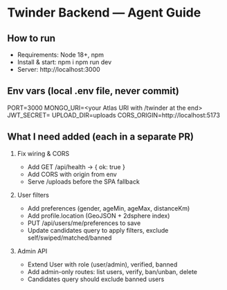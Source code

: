 # Twinder Backend — Agent Guide

## How to run
- Requirements: Node 18+, npm
- Install & start:
  npm i
  npm run dev
- Server: http://localhost:3000

## Env vars (local .env file, never commit)
PORT=3000
MONGO_URI=<your Atlas URI with /twinder at the end>
JWT_SECRET=<random secret>
UPLOAD_DIR=uploads
CORS_ORIGIN=http://localhost:5173

## What I need added (each in a separate PR)
1. Fix wiring & CORS
   - Add GET /api/health -> { ok: true }
   - Add CORS with origin from env
   - Serve /uploads before the SPA fallback

2. User filters
   - Add preferences (gender, ageMin, ageMax, distanceKm)
   - Add profile.location (GeoJSON + 2dsphere index)
   - PUT /api/users/me/preferences to save
   - Update candidates query to apply filters, exclude self/swiped/matched/banned

3. Admin API
   - Extend User with role (user/admin), verified, banned
   - Add admin-only routes: list users, verify, ban/unban, delete
   - Candidates query should exclude banned users
